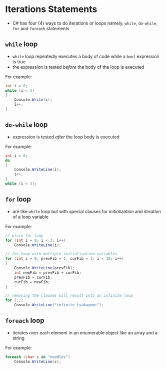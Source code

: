 # Iterations Statements
- C# has four (4) ways to do iterations or loops namely, `while`, `do-while`, `for` and `foreach` statements

## `while` loop

- `while` loop repeatedly executes a body of code while a `bool` expression is true
- the expression is tested _before_ the body of the loop is executed

For example:

```C#
int i = 0;
while (i < 3)
{
    Console.Write(i);
    i++;
}
```

## `do-while` loop

- expression is tested _after_ the loop body is executed

For example:

```C#
int i = 0;
do
{
    Console.WriteLine(i);
    i++;
}
while (i < 3);
```

## `for` loop
- are like `while` loop but with special clauses for _initialization_ and _iteration_ of a loop variable

For example:

```C#
// plain for-loop
for (int i = 0; i < 3; i++)
    Console.WriteLine(i);

// for-loop with multiple initialization variables
for (int i = 0, prevFib = 1, curFib = 1; i < 10; i++)
{
    Console.WriteLine(prevFib);
    int newFib = prevFib + curFib;
    prevFib = curFib;
    curFib = newFib;
}

// removing the clauses will result into an infinite loop
for (;;)
    Console.WriteLine("infinite tsukuyomi");
```

## `foreach` loop
- iterates over each element in an enumerable object like an array and a string

For example:
```C#
foreach (char c in "noodles")
    Console.WriteLine(c);
```
